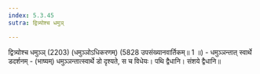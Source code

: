 ```yaml
---
index: 5.3.45
sutra: द्वित्र्योश्च धमुञ्

---
```

द्वित्र्योश्च धमुञ्ञ् (2203) (धमुञ्ञोऽधिकरणम्) (5828 उपसंख्यानवार्तिकम्॥ 1 ॥) - धमुञ्ञन्तात् स्वार्थे डदर्शनम् - (भाष्यम्) धमुञ्ञन्तात्स्वार्थे डो दृश्यते, स च विधेयः। पथि द्वैधानि। संशये द्वैधानि॥